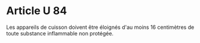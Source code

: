 # Article U 84

Les appareils de cuisson doivent être éloignés d'au moins 16 centimètres de toute substance inflammable non protégée.
